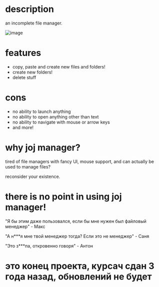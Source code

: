 # description
an incomplete file manager.

![image](https://github.com/Baltikka/joj-manager/assets/73462095/d38c6194-8ac4-4ef7-afc6-b10382584c64)
# features
- copy, paste and create new files and folders!
- create new folders!
- delete stuff
# cons
- no ability to launch anything
- no ability to open anything other than text
- no ability to navigate with mouse or arrow keys
- and more!
# why joj manager?
tired of file managers with fancy UI, mouse support, and can actually be used to manage files?

reconsider your existence.

# there is no point in using joj manager!

"Я бы этим даже пользовался, если бы мне нужен был файловый менеджер" - Макс

"А н***я мне твой менеджер тогда? Если это не менеджер" - Саня

"Это з***пa, откровенно говоря" - Антон

# это конец проекта, курсач сдан 3 года назад, обновлений не будет
